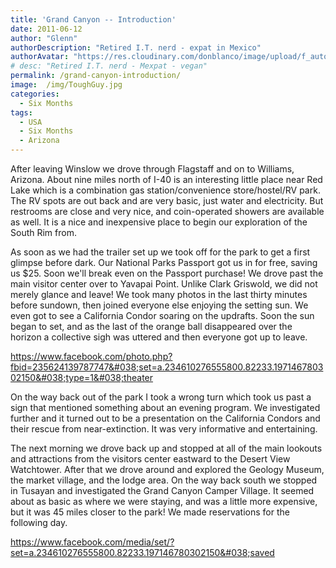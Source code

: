 ```yaml
---
title: 'Grand Canyon -- Introduction'
date: 2011-06-12
author: "Glenn"
authorDescription: "Retired I.T. nerd - expat in Mexico"
authorAvatar: "https://res.cloudinary.com/donblanco/image/upload/f_auto,q_auto/Vagabondians/avatar-small.png"
# desc: "Retired I.T. nerd - Mexpat - vegan"
permalink: /grand-canyon-introduction/
image:  /img/ToughGuy.jpg
categories:
  - Six Months
tags:
  - USA
  - Six Months
  - Arizona
---
```

After leaving Winslow we drove through Flagstaff and on to Williams, Arizona. About nine miles north of I-40 is an interesting little place near Red Lake which is a combination gas station/convenience store/hostel/RV park. The RV spots are out back and are very basic, just water and electricity. But restrooms are close and very nice, and coin-operated showers are available as well. It is a nice and inexpensive place to begin our exploration of the South Rim from.

As soon as we had the trailer set up we took off for the park to get a first glimpse before dark. Our National Parks Passport got us in for free, saving us $25. Soon we'll break even on the Passport purchase! We drove past the main visitor center over to Yavapai Point. Unlike Clark Griswold, we did not merely glance and leave! We took many photos in the last thirty minutes before sundown, then joined everyone else enjoying the setting sun. We even got to see a California Condor soaring on the updrafts. Soon the sun began to set, and as the last of the orange ball disappeared over the horizon a collective sigh was uttered and then everyone got up to leave.

https://www.facebook.com/photo.php?fbid=235624139787747&#038;set=a.234610276555800.82233.197146780302150&#038;type=1&#038;theater

On the way back out of the park I took a wrong turn which took us past a sign that mentioned something about an evening program. We investigated further and it turned out to be a presentation on the California Condors and their rescue from near-extinction. It was very informative and entertaining.

The next morning we drove back up and stopped at all of the main lookouts and attractions from the visitors center eastward to the Desert View Watchtower. After that we drove around and explored the Geology Museum, the market village, and the lodge area. On the way back south we stopped in Tusayan and investigated the Grand Canyon Camper Village. It seemed about as basic as where we were staying, and was a little more expensive, but it was 45 miles closer to the park! We made reservations for the following day.

https://www.facebook.com/media/set/?set=a.234610276555800.82233.197146780302150&#038;saved